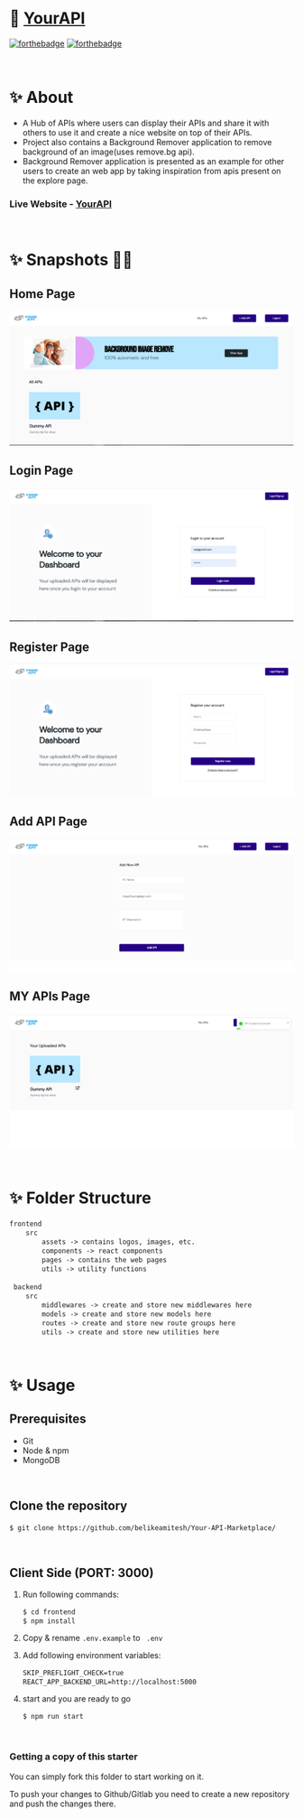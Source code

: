 # 🚀 [YourAPI]()


[![forthebadge](https://forthebadge.com/images/badges/built-with-love.svg)](https://forthebadge.com) 
[![forthebadge](https://forthebadge.com/images/badges/made-with-javascript.svg)](https://forthebadge.com)

<br/>

# ✨ About
* A Hub of APIs where users can display their APIs and share it with others to use it and create a nice website on top of their APIs.
* Project also contains a Background Remover application to remove background of an image(uses remove.bg api).
* Background Remover application is presented as an example for other users to create an web app by taking inspiration from apis present on the explore page.

### Live Website - <b>[YourAPI](https://your-api.netlify.app/)</b>

<br/>

# ✨ Snapshots 💫💫

## Home Page

![clone images](/home1.png)

## Login Page

![clone images](/login.png)

## Register Page

![clone images](/signup.png)

## Add API Page

![clone images](/addapi.png)

## MY APIs Page

![clone images](/myapis.png)


<br/>

# ✨ Folder Structure

```
frontend
    src
        assets -> contains logos, images, etc.
        components -> react components
        pages -> contains the web pages
        utils -> utility functions
        
 backend
    src
        middlewares -> create and store new middlewares here
        models -> create and store new models here
        routes -> create and store new route groups here
        utils -> create and store new utilities here

```

<br/>

# ✨ Usage

## Prerequisites
* Git
* Node & npm
* MongoDB

<br/>

## Clone the repository
```
$ git clone https://github.com/belikeamitesh/Your-API-Marketplace/ 
```

<br/>

## Client Side (PORT: 3000)
1. Run following commands:
    ```
    $ cd frontend
    $ npm install
    ```

2. Copy & rename ``` .env.example ``` to ``` .env``` 

3. Add following environment variables:
    ```
    SKIP_PREFLIGHT_CHECK=true
    REACT_APP_BACKEND_URL=http://localhost:5000
    ```

4. start and you are ready to go
    ```
    $ npm run start
    ```

<br/>

### Getting a copy of this starter 

You can simply fork this folder to start working on it.

To push your changes to Github/Gitlab you need to create a new repository and push the changes there.


